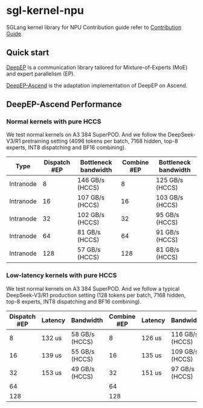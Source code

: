 # sgl-kernel-npu

SGLang kernel library for NPU
Contribution guide refer to [Contribution Guide](docs/developer_guide/contribution_guide.md).

## Quick start

[DeepEP](https://github.com/deepseek-ai/DeepEP) is a communication library tailored for Mixture-of-Experts (MoE) and expert parallelism (EP).

[DeepEP-Ascend](https://github.com/sgl-project/sgl-kernel-npu/blob/main/python/deep_ep/README.md) is the adaptation implementation of DeepEP on Ascend.

## DeepEP-Ascend Performance

### Normal kernels with pure HCCS

We test normal kernels on A3 384 SuperPOD. And we follow the DeepSeek-V3/R1 pretraining setting (4096 tokens per batch, 7168 hidden, top-8 experts, INT8 dispatching and BF16 combining).

| Type      | Dispatch #EP | Bottleneck bandwidth | Combine #EP | Bottleneck bandwidth |
| --------- | ------------ | -------------------- | ----------- | -------------------- |
| Intranode | 8            | 146 GB/s (HCCS)      | 8           | 125 GB/s (HCCS)      |
| Intranode | 16           | 107 GB/s (HCCS)      | 16          | 103 GB/s (HCCS)      |
| Intranode | 32           | 102 GB/s (HCCS)      | 32          | 95 GB/s (HCCS)       |
| Intranode | 64           | 81 GB/s (HCCS)       | 64          | 91 GB/s (HCCS)       |
| Intranode | 128          | 57 GB/s (HCCS)       | 128         | 81 GB/s (HCCS)       |

### Low-latency kernels with pure HCCS

We test normal kernels on A3 384 SuperPOD. And we follow a typical DeepSeek-V3/R1 production setting (128 tokens per batch, 7168 hidden, top-8 experts, INT8 dispatching and BF16 combining).

| Dispatch #EP | Latency | Bandwidth      | Combine #EP | Latency | Bandwidth       |
| ------------ | ------- | -------------- | ----------- | ------- | --------------- |
| 8            | 132 us  | 58 GB/s (HCCS) | 8           | 126 us  | 116 GB/s (HCCS) |
| 16           | 139 us  | 55 GB/s (HCCS) | 16          | 135 us  | 109 GB/s (HCCS) |
| 32           | 153 us  | 49 GB/s (HCCS) | 32          | 151 us  | 97 GB/s (HCCS)  |
| 64           |         |                | 64          |         |                 |
| 128          |         |                | 128         |         |                 |
